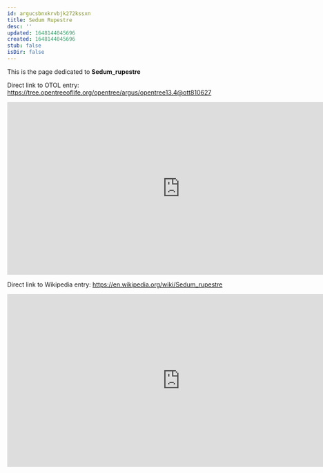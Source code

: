 ```yaml
---
id: argucsbnxkrvbjk272kssxn
title: Sedum Rupestre
desc: ''
updated: 1648144045696
created: 1648144045696
stub: false
isDir: false
---
```

This is the page dedicated to **Sedum_rupestre**


Direct link to OTOL entry: https://tree.opentreeoflife.org/opentree/argus/opentree13.4@ott810627



<html>
    <body>
    <iframe src="https://tree.opentreeoflife.org/opentree/argus/opentree13.4@ott810627"
    width="800" height="400" frameborder="0" allowfullscreen> </iframe>
    </body>
</html>
    


Direct link to Wikipedia entry: https://en.wikipedia.org/wiki/Sedum_rupestre



<html>
    <body>
    <iframe src="https://en.wikipedia.org/wiki/Sedum_rupestre"
    width="800" height="400" frameborder="0" allowfullscreen> </iframe>
    </body>
</html>
    
